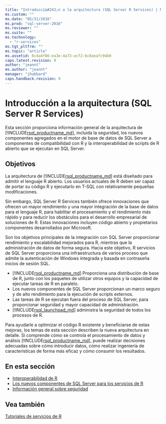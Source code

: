 ```yaml
---
title: "Introducci&#243;n a la arquitectura (SQL Server R Services) | Microsoft Docs"
ms.custom: ""
ms.date: "05/31/2016"
ms.prod: "sql-server-2016"
ms.reviewer: ""
ms.suite: ""
ms.technology: 
  - "r-services"
ms.tgt_pltfrm: ""
ms.topic: "article"
ms.assetid: 6c4a4f66-ea3e-4a73-acf2-6c8aeafc94b0
caps.latest.revision: 9
author: "jeannt"
ms.author: "jeannt"
manager: "jhubbard"
caps.handback.revision: 9
---
```

# Introducci&#243;n a la arquitectura (SQL Server R Services)
Esta sección proporciona información general de la arquitectura de [!INCLUDE[rsql_productname_md](../../includes/rsql-productname-md.md)], incluida la seguridad, los nuevos componentes agregados en el motor de base de datos de SQL Server a componentes de compatibilidad con R y la interoperabilidad de scripts de R abierto que se ejecutan en SQL Server.


## Objetivos


La arquitectura de [!INCLUDE[rsql_productname_md](../../includes/rsql-productname-md.md)] está diseñado para admitir el lenguaje R abierto. Los usuarios actuales de R deben ser capaz de portar su código R y ejecutarlo en T-SQL con relativamente pequeñas modificaciones.

Sin embargo, SQL Server R Services también ofrece innovaciones que ofrecen un mayor rendimiento y una mayor integración de la base de datos para el lenguaje R, para habilitar el procesamiento y el rendimiento más rápido y para reducir los obstáculos para el desarrollo empresarial de soluciones de R. Estas innovaciones incluyen código abierto y propietarios componentes desarrollados por Microsoft.


Son los objetivos principales de la integración con SQL Server proporcionar rendimiento y escalabilidad mejorados para R, mientras que la administración de datos de forma segura. Hacia este objetivo, R servicios de SQL Server proporciona una infraestructura de varios proceso que admite la autenticación de Windows integrada y basada en contraseña inicios de sesión SQL. 

+ [!INCLUDE[rsql_productname_md](../../includes/rsql-productname-md.md)] Proporciona una distribución de base de R, junto con los paquetes de utilizar otros equipos y la capacidad de ejecutar tareas de R en paralelo.
+ Los nuevos componentes de SQL Server proporcionan un marco seguro y de alto rendimiento para la ejecución de scripts externos.
+ Las tareas de R se ejecutan fuera del proceso de SQL Server, para proporcionar seguridad y mayor capacidad de administración.
+ [!INCLUDE[rsql_launchpad_md](../../includes/rsql-launchpad-md.md)] administra la seguridad de todos los procesos de R. 

Para ayudarle a optimizar el código R existente y beneficiarse de estas mejoras, los temas de esta sección describen la nueva arquitectura en detalle. Si comprende cómo se controla el procesamiento de datos y análisis [!INCLUDE[rsql_productname_md](../../includes/rsql-productname-md.md)], puede realizar decisiones adecuadas sobre cómo introducir datos, cómo realizar ingeniería de características de forma más eficaz y cómo consumir los resultados.
 

## En esta sección
+ [Interoperabilidad de R](../../advanced-analytics/r-services/r-interoperability-in-sql-server-r-services.md)
+ [Los nuevos componentes de SQL Server para los servicios de R](../../advanced-analytics/r-services/new-components-in-sql-server-to-support-r-services.md)
+ [Información general sobre seguridad](../../advanced-analytics/r-services/security-overview-sql-server-r-services.md)

## Vea también
[Tutoriales de servicios de R](../../advanced-analytics/r-services/sql-server-r-services-tutorials.md)
